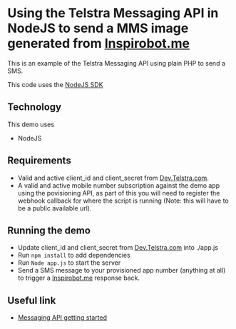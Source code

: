 # Using the Telstra Messaging API in NodeJS to send a MMS image generated from [Inspirobot.me](https://inspirobot.me)

This is an example of the Telstra Messaging API using plain PHP to send a SMS.

This code uses the [NodeJS SDK](https://github.com/telstra/MessagingAPI-SDK-node)

## Technology

This demo uses

* NodeJS

## Requirements

* Valid and active client_id and client_secret from [Dev.Telstra.com](https://dev.telstra.com).
* A valid and active mobile number subscription against the demo app using the povisioning API, as part of this you will need to register the webhook callback for where the script is running (Note: this will have to be a public available url).

## Running the demo

* Update client_id and client_secret from [Dev.Telstra.com](https://dev.telstra.com) into ./app.js
* Run `npm install` to add dependencies
* Run  `Node app.js` to start the server
* Send a SMS message to your provisioned app number (anything at all) to trigger a [Inspirobot.me](https://inspirobot.me) response back.

## Useful link

* [Messaging API getting started](https://dev.telstra.com/content/messaging-api-getting-started)
